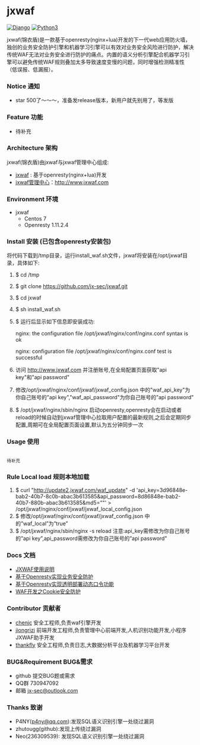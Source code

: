 # jxwaf


[![Django](https://img.shields.io/badge/centos-7-brightgreen.svg)](https://www.centos.org/)
[![Python3](https://img.shields.io/badge/openresty-1.11.2.5-brightgreen.svg)](http://openresty.org/en/)

jxwaf(锦衣盾)是一款基于openresty(nginx+lua)开发的下一代web应用防火墙，独创的业务安全防护引擎和机器学习引擎可以有效对业务安全风险进行防护，解决传统WAF无法对业务安全进行防护的痛点。内置的语义分析引擎配合机器学习引擎可以避免传统WAF规则叠加太多导致速度变慢的问题，同时增强检测精准性（低误报、低漏报）。

### Notice 通知
  - star 500了～～～，准备发release版本，新用户就先别用了，等发版
  
### Feature 功能
  - 待补充

### Architecture 架构

jxwaf(锦衣盾)由jxwaf与jxwaf管理中心组成:
  - [jxwaf](https://github.com/jx-sec/jxwaf) : 基于openresty(nginx+lua)开发
  - [jxwaf管理中心](http://www.jxwaf.com)：http://www.jxwaf.com


### Environment 环境

  - jxwaf 
    - Centos 7
    - Openresty 1.11.2.4

###  Install 安装 (已包含openresty安装包)
将代码下载到/tmp目录，运行install_waf.sh文件，jxwaf将安装在/opt/jxwaf目录，具体如下:

   1. $ cd /tmp
   2. $ git clone https://github.com/jx-sec/jxwaf.git
   3. $ cd jxwaf
   4. $ sh install_waf.sh 
   5. $ 运行后显示如下信息即安装成功: 
   
      nginx: the configuration file /opt/jxwaf/nginx/conf/nginx.conf syntax is ok

      nginx: configuration file /opt/jxwaf/nginx/conf/nginx.conf test is successful

   6. 访问 http://www.jxwaf.com 并注册账号,在全局配置页面获取"api key"和"api password"
   7. 修改/opt/jxwaf/nginx/conf/jxwaf/jxwaf_config.json 中的"waf_api_key"为你自己账号的"api key","waf_api_password"为你自己账号的"api password"
   8. $ /opt/jxwaf/nginx/sbin/nginx 启动openresty,openresty会在启动或者reload的时候自动到jxwaf管理中心拉取用户配置的最新规则,之后会定期同步配置,周期可在全局配置页面设置,默认为五分钟同步一次

### Usage 使用

```

待补充

```

### Rule Local load 规则本地加载
  1. $ curl "http://update2.jxwaf.com/waf_update" -d 'api_key=3d96848e-bab2-40b7-8c0b-abac3b613585&api_password=8d86848e-bab2-40b7-880b-abac3b613585&md5=""' > /opt/jxwaf/nginx/conf/jxwaf/jxwaf_local_config.json
  2. $ 修改/opt/jxwaf/nginx/conf/jxwaf/jxwaf_config.json 中的”waf_local”为”true”
  3. $ /opt/jxwaf/nginx/sbin/nginx -s reload
注意:api_key需修改为你自己账号的”api key”,api_password需修改为你自己账号的”api password"




 


### Docs 文档
   * [JXWAF使用说明](docs/JXWAF使用说明.md)
   * [基于Openresty实现业务安全防护 ](http://www.freebuf.com/vuls/150571.html)
   * [基于Openresty实现透明部署动态口令功能](http://www.freebuf.com/articles/network/150959.html)
   * [WAF开发之Cookie安全防护  ](http://www.freebuf.com/articles/web/164232.html) 
    

### Contributor 贡献者
- [chenjc](https://github.com/jx-sec)  安全工程师,负责waf引擎开发
- [jiongrizi](https://github.com/jiongrizi) 前端开发工程师,负责管理中心前端开发,人机识别功能开发,小程序JXWAF助手开发
- [thankfly](https://github.com/thankfly)   安全工程师,负责日志,大数据分析平台及机器学习平台开发


### BUG&Requirement BUG&需求

- github 提交BUG题或需求
- QQ群 730947092
- 邮箱 jx-sec@outlook.com

### Thanks 致谢
 - P4NY(p4ny@qq.com):发现SQL语义识别引擎一处绕过漏洞  
 - zhutougg(github):发现上传绕过漏洞
 - Neo(236309539): 发现SQL语义识别引擎一处绕过漏洞
